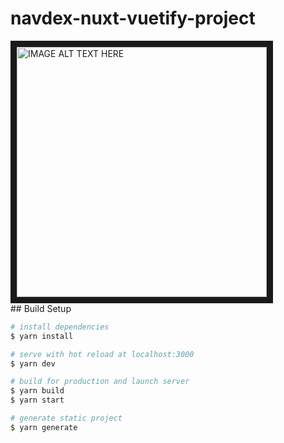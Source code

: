 # navdex-nuxt-vuetify-project
<div>
  <a href="http://www.youtube.com/watch?feature=player_embedded&v=6McsOa5_B7U
" target="_blank"><img style="width:400px; height:400px" src="http://img.youtube.com/vi/6McsOa5_B7U/0.jpg" 
alt="IMAGE ALT TEXT HERE" width="240" height="180" border="10" /></a>
</div>  
## Build Setup

```bash
# install dependencies
$ yarn install

# serve with hot reload at localhost:3000
$ yarn dev

# build for production and launch server
$ yarn build
$ yarn start

# generate static project
$ yarn generate
```

